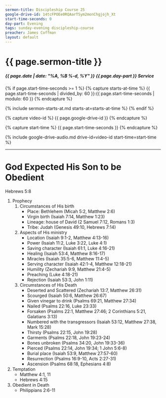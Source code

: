 ```yaml
---
sermon-title: Discipleship Course 25
google-drive-id: 14tcFPOEe0RQAarTSym2monChgjojh_Xt
start-time-seconds: 0
day-part: Evening
tags: sunday-evening discipleship-course
preacher: James Coffman
layout: default
---
```


# {{ page.sermon-title }}

##### {{ page.date | date: "%A, %B %-d, %Y" }} {{ page.day-part }} Service

{% if page.start-time-seconds >= 1 %}
{% capture starts-at-time %}
{{ page.start-time-seconds | divided_by: 60 }}:{{ page.start-time-seconds | modulo: 60 }}
{% endcapture %}

{% include sermon-starts-at.md starts-at=starts-at-time %}
{% endif %}

{% capture video-id %}
{{ page.google-drive-id }}
{% endcapture %}

{% capture start-time %}
{{ page.start-time-seconds }}
{% endcapture %}

{% include google-drive-audio.md drive-id=video-id start-time=start-time %}

***

# God Expected His Son to be Obedient

Hebrews 5:8

1. Prophecy
    1. Circumstances of His birth
        - Place: Bethlehem (Micah 5:2, Matthew 2:6)
        - Virgin birth (Isaiah 7:14, Matthew 1:23)
        - Lineage: house of David (2 Samuel 7:12, Romans 1:3)
        - Tribe: Judah (Genesis 49:10, Hebrews 7:14)
    2. Aspects of His ministry
        - Location (Isaiah 9:1-2, Matthew 4:13-16)
        - Power (Isaiah 11:2, Luke 3:22, Luke 4:1)
        - Saving character (Isaiah 61:1, Luke 4:16-21)
        - Healing (Isaiah 53:4, Matthew 8:16-17)
        - Miracles (Isaiah 35:5-6, Matthew 11:4-5)
        - Serving character (Isaiah 42:1-4, Matthew 12:18-21)
        - Humility (Zechariah 9:9, Matthew 21:4-5)
        - Preaching (Luke 4:18-21)
        - Rejection (Isaiah 53:3, John 1:11)
    3. Circumstances of His Death
        - Deserted and Scattered (Zechariah 13:7, Matthew 26:31)
        - Scourged (Isaiah 50:6, Matthew 26:67)
        - Given vinegar to drink (Psalms 69:21, Matthew 27:34)
        - Nailed (Psalms 22:16, Luke 23:33)
        - Forsaken (Psalms 22:1, Matthew 27:46; 2 Corinthians 5:21, Galatians 3:13)
        - Numbered with the transgressors (Isaiah 53:12, Matthew 27:38, Mark 15:28)
        - Thirsty (Psalms 22:15, John 19:28)
        - Garments (Psalms 22:18, John 19:23-24)
        - Bones unbroken (Psalms 34:20, John 19:33-36)
        - Pierced (Psalms 22:14, John 19:34; 1 John 5:6-8)
        - Burial place (Isaiah 53:9, Matthew 27:57-60)
        - Resurrection (Psalms 16:9-10, Acts 2:27-31)
        - Ascension (Psalms 68:18, Ephesians 4:8)
2. Temptation
    - Matthew 4:1, 11
    - Hebrews 4:15
3. Obedient in Death
    - Philippians 2:6-11